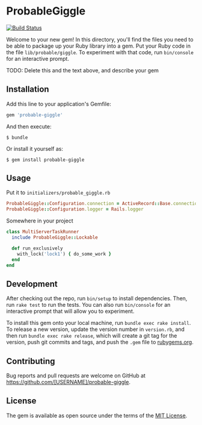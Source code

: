 # ProbableGiggle

[![Build Status](https://travis-ci.org/tank-bohr/probable-giggle.svg?branch=master)](https://travis-ci.org/tank-bohr/probable-giggle)

Welcome to your new gem! In this directory, you'll find the files you need to be able to package up your Ruby library into a gem. Put your Ruby code in the file `lib/probable/giggle`. To experiment with that code, run `bin/console` for an interactive prompt.

TODO: Delete this and the text above, and describe your gem

## Installation

Add this line to your application's Gemfile:

```ruby
gem 'probable-giggle'
```

And then execute:

    $ bundle

Or install it yourself as:

    $ gem install probable-giggle

## Usage

Put it to `initializers/probable_giggle.rb`


```ruby
ProbableGiggle::Configuration.connection = ActiveRecord::Base.connection
ProbableGiggle::Configuration.logger = Rails.logger
```

Somewhere in your project


```ruby
class MultiServerTaskRunner
  include ProbableGiggle::Lockable

  def run_exclusively
    with_lock('lock1') { do_some_work }
  end
end
```

## Development

After checking out the repo, run `bin/setup` to install dependencies. Then, run `rake test` to run the tests. You can also run `bin/console` for an interactive prompt that will allow you to experiment.

To install this gem onto your local machine, run `bundle exec rake install`. To release a new version, update the version number in `version.rb`, and then run `bundle exec rake release`, which will create a git tag for the version, push git commits and tags, and push the `.gem` file to [rubygems.org](https://rubygems.org).

## Contributing

Bug reports and pull requests are welcome on GitHub at https://github.com/[USERNAME]/probable-giggle.


## License

The gem is available as open source under the terms of the [MIT License](http://opensource.org/licenses/MIT).

